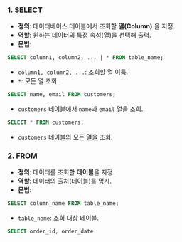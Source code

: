 
### 1. SELECT

- **정의**: 데이터베이스 테이블에서 조회할 **열(Column)** 을 지정.
- **역할**: 원하는 데이터의 특정 속성(열)을 선택해 출력.
- **문법**:

```sql
SELECT column1, column2, ... | * FROM table_name;
```
- `column1, column2, ...`: 조회할 열 이름.
- `*`: 모든 열 조회.

```sql
SELECT name, email FROM customers;
```
- `customers` 테이블에서 `name`과 `email` 열을 조회.

```sql
SELECT * FROM customers;
```
- `customers` 테이블의 모든 열을 조회.

### 2. FROM

- **정의**: 데이터를 조회할 **테이블**을 지정.
- **역할**: 데이터의 출처(테이블)를 명시.
- **문법**:

```sql
SELECT column_name FROM table_name;
```
- `table_name`: 조회 대상 테이블.

```sql
SELECT order_id, order_date
```